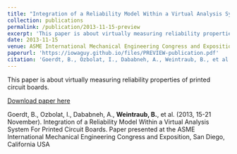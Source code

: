 ```yaml
---
title: "Integration of a Reliability Model Within a Virtual Analysis System For Printed Circuit Boards"
collection: publications
permalink: /publication/2013-11-15-preview
excerpt: 'This paper is about virtually measuring reliability properties of printed circuit boards.'
date: 2013-11-15
venue: ASME International Mechanical Engineering Congress and Exposition'
paperurl: 'https://iowaguy.github.io/files/PREVIEW-publication.pdf'
citation: 'Goerdt, B., Ozbolat, I., Dababneh, A., Weintraub, B., et al. (2013, 15-21 November). Integration of a Reliability Model Within a Virtual Analysis System For Printed Circuit Boards. Paper presented at the ASME International Mechanical Engineering Congress and Exposition, San Diego, California USA'
---
```

This paper is about virtually measuring reliability properties of printed circuit boards.

[Download paper here](https://iowaguy.github.io/files/PREVIEW-publication.pdf)

Goerdt, B., Ozbolat, I., Dababneh, A., **Weintraub, B.**, et al. (2013, 15-21 November). Integration of a Reliability Model Within a Virtual Analysis System For Printed Circuit Boards. Paper presented at the ASME International Mechanical Engineering Congress and Exposition, San Diego, California USA
